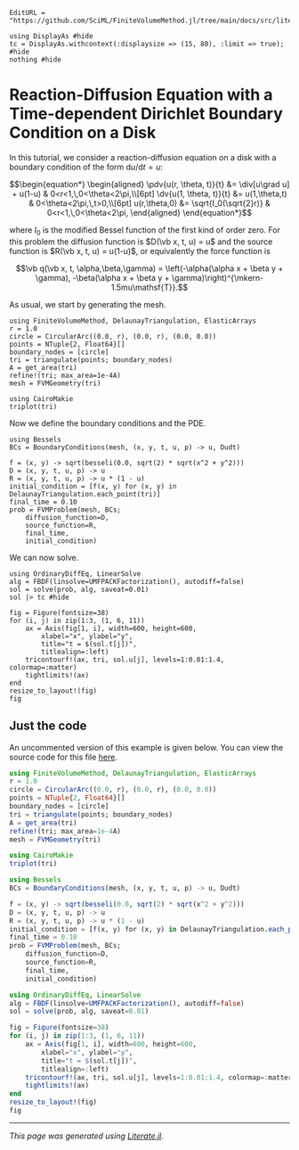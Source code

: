 ```@meta
EditURL = "https://github.com/SciML/FiniteVolumeMethod.jl/tree/main/docs/src/literate_tutorials/reaction_diffusion_equation_with_a_time_dependent_dirichlet_boundary_condition_on_a_disk.jl"
```

````@example reaction_diffusion_equation_with_a_time_dependent_dirichlet_boundary_condition_on_a_disk
using DisplayAs #hide
tc = DisplayAs.withcontext(:displaysize => (15, 80), :limit => true); #hide
nothing #hide
````

# Reaction-Diffusion Equation with a Time-dependent Dirichlet Boundary Condition on a Disk
In this tutorial, we consider a reaction-diffusion equation
on a disk with a boundary condition of the form $\mathrm du/\mathrm dt = u$:
```math
\begin{equation*}
\begin{aligned}
\pdv{u(r, \theta, t)}{t} &= \div[u\grad u] + u(1-u) & 0<r<1,\,0<\theta<2\pi,\\[6pt]
\dv{u(1, \theta, t)}{t} &= u(1,\theta,t) & 0<\theta<2\pi,\,t>0,\\[6pt]
u(r,\theta,0) &= \sqrt{I_0(\sqrt{2}r)} & 0<r<1,\,0<\theta<2\pi,
\end{aligned}
\end{equation*}
```
where $I_0$ is the modified Bessel function of the first kind of order zero.
For this problem the diffusion function is $D(\vb x, t, u) = u$ and the source function
is $R(\vb x, t, u) = u(1-u)$, or equivalently the force function is
```math
\vb q(\vb x, t, \alpha,\beta,\gamma) = \left(-\alpha(\alpha x + \beta y + \gamma), -\beta(\alpha x + \beta y + \gamma)\right)^{\mkern-1.5mu\mathsf{T}}.
```
As usual, we start by generating the mesh.

````@example reaction_diffusion_equation_with_a_time_dependent_dirichlet_boundary_condition_on_a_disk
using FiniteVolumeMethod, DelaunayTriangulation, ElasticArrays
r = 1.0
circle = CircularArc((0.0, r), (0.0, r), (0.0, 0.0))
points = NTuple{2, Float64}[]
boundary_nodes = [circle]
tri = triangulate(points; boundary_nodes)
A = get_area(tri)
refine!(tri; max_area=1e-4A)
mesh = FVMGeometry(tri)
````

````@example reaction_diffusion_equation_with_a_time_dependent_dirichlet_boundary_condition_on_a_disk
using CairoMakie
triplot(tri)
````

Now we define the boundary conditions and the PDE.

````@example reaction_diffusion_equation_with_a_time_dependent_dirichlet_boundary_condition_on_a_disk
using Bessels
BCs = BoundaryConditions(mesh, (x, y, t, u, p) -> u, Dudt)
````

````@example reaction_diffusion_equation_with_a_time_dependent_dirichlet_boundary_condition_on_a_disk
f = (x, y) -> sqrt(besseli(0.0, sqrt(2) * sqrt(x^2 + y^2)))
D = (x, y, t, u, p) -> u
R = (x, y, t, u, p) -> u * (1 - u)
initial_condition = [f(x, y) for (x, y) in DelaunayTriangulation.each_point(tri)]
final_time = 0.10
prob = FVMProblem(mesh, BCs;
    diffusion_function=D,
    source_function=R,
    final_time,
    initial_condition)
````

We can now solve.

````@example reaction_diffusion_equation_with_a_time_dependent_dirichlet_boundary_condition_on_a_disk
using OrdinaryDiffEq, LinearSolve
alg = FBDF(linsolve=UMFPACKFactorization(), autodiff=false)
sol = solve(prob, alg, saveat=0.01)
sol |> tc #hide
````

````@example reaction_diffusion_equation_with_a_time_dependent_dirichlet_boundary_condition_on_a_disk
fig = Figure(fontsize=38)
for (i, j) in zip(1:3, (1, 6, 11))
    ax = Axis(fig[1, i], width=600, height=600,
        xlabel="x", ylabel="y",
        title="t = $(sol.t[j])",
        titlealign=:left)
    tricontourf!(ax, tri, sol.u[j], levels=1:0.01:1.4, colormap=:matter)
    tightlimits!(ax)
end
resize_to_layout!(fig)
fig
````

## Just the code
An uncommented version of this example is given below.
You can view the source code for this file [here](https://github.com/SciML/FiniteVolumeMethod.jl/tree/main/docs/src/literate_tutorials/reaction_diffusion_equation_with_a_time_dependent_dirichlet_boundary_condition_on_a_disk.jl).

```julia
using FiniteVolumeMethod, DelaunayTriangulation, ElasticArrays
r = 1.0
circle = CircularArc((0.0, r), (0.0, r), (0.0, 0.0))
points = NTuple{2, Float64}[]
boundary_nodes = [circle]
tri = triangulate(points; boundary_nodes)
A = get_area(tri)
refine!(tri; max_area=1e-4A)
mesh = FVMGeometry(tri)

using CairoMakie
triplot(tri)

using Bessels
BCs = BoundaryConditions(mesh, (x, y, t, u, p) -> u, Dudt)

f = (x, y) -> sqrt(besseli(0.0, sqrt(2) * sqrt(x^2 + y^2)))
D = (x, y, t, u, p) -> u
R = (x, y, t, u, p) -> u * (1 - u)
initial_condition = [f(x, y) for (x, y) in DelaunayTriangulation.each_point(tri)]
final_time = 0.10
prob = FVMProblem(mesh, BCs;
    diffusion_function=D,
    source_function=R,
    final_time,
    initial_condition)

using OrdinaryDiffEq, LinearSolve
alg = FBDF(linsolve=UMFPACKFactorization(), autodiff=false)
sol = solve(prob, alg, saveat=0.01)

fig = Figure(fontsize=38)
for (i, j) in zip(1:3, (1, 6, 11))
    ax = Axis(fig[1, i], width=600, height=600,
        xlabel="x", ylabel="y",
        title="t = $(sol.t[j])",
        titlealign=:left)
    tricontourf!(ax, tri, sol.u[j], levels=1:0.01:1.4, colormap=:matter)
    tightlimits!(ax)
end
resize_to_layout!(fig)
fig
```

---

*This page was generated using [Literate.jl](https://github.com/fredrikekre/Literate.jl).*

